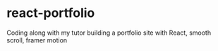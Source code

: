 # react-portfolio
Coding along with my tutor building a portfolio site with React, smooth scroll, framer motion
